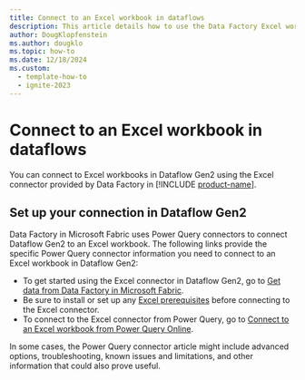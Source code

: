 ```yaml
---
title: Connect to an Excel workbook in dataflows
description: This article details how to use the Data Factory Excel workbook connector in Microsoft Fabric to create an Excel workbook connection in dataflows.
author: DougKlopfenstein
ms.author: dougklo
ms.topic: how-to
ms.date: 12/18/2024
ms.custom:
  - template-how-to
  - ignite-2023
---
```


# Connect to an Excel workbook in dataflows

You can connect to Excel workbooks in Dataflow Gen2 using the Excel connector provided by Data Factory in [!INCLUDE [product-name](../includes/product-name.md)].

## Set up your connection in Dataflow Gen2

Data Factory in Microsoft Fabric uses Power Query connectors to connect Dataflow Gen2 to an Excel workbook. The following links provide the specific Power Query connector information you need to connect to an Excel workbook in Dataflow Gen2:

* To get started using the Excel connector in Dataflow Gen2, go to [Get data from Data Factory in Microsoft Fabric](/power-query/where-to-get-data#get-data-from-data-factory-in-microsoft-fabric).
* Be sure to install or set up any [Excel prerequisites](/power-query/connectors/excel#prerequisites) before connecting to the Excel connector.
* To connect to the Excel connector from Power Query, go to [Connect to an Excel workbook from Power Query Online](/power-query/connectors/excel#connect-to-an-excel-workbook-from-power-query-online).

In some cases, the Power Query connector article might include advanced options, troubleshooting, known issues and limitations, and other information that could also prove useful.
